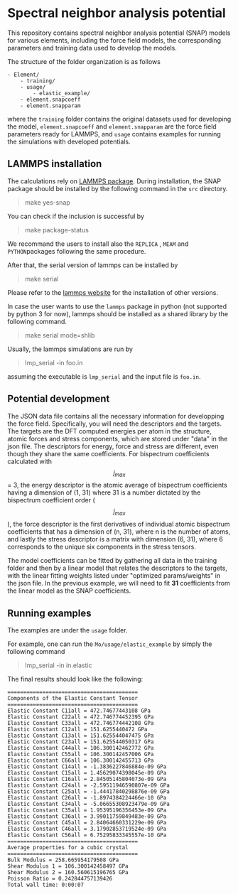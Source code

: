 # Spectral neighbor analysis potential 


This repository contains spectral neighbor analysis potential (SNAP) models for 
various elements, including the force field models, the corresponding parameters and training data used to develop the models. 

The structure of the folder organization is as follows

```
- Element/
    - training/
    - usage/
        - elastic_example/
    - element.snapcoeff
    - element.snapparam
```
where the `training` folder contains the original datasets used for developing the model, `element.snapcoeff` and `element.snapparam` are the force field parameters ready for LAMMPS, and `usage` contains examples for running the simulations with developed potentials. 


## LAMMPS installation 
The calculations rely on [LAMMPS package](http://lammps.sandia.gov/). During installation, the SNAP package should be installed by the following command in the `src` directory. 
> make yes-snap

You can check if the inclusion is successful by 
> make package-status

We recommand the users to install also the `REPLICA` , `MEAM` and `PYTHON`packages following the same procedure. 

After that, the serial version of lammps can be installed by 
> make serial 

Please refer to the [lammps website](http://lammps.sandia.gov/) for the installation of other versions.

In case the user wants to use the `lammps` package in python (not supported by python 3 for now), lammps should be installed as a shared library by the following command.
> make serial mode=shlib

Usually, the lammps simulations are run by 
> lmp_serial -in foo.in

assuming the executable is `lmp_serial` and the input file is `foo.in`.


## Potential development

The JSON data file contains all the necessary information for developping the force field. Specifically, you will need the descriptors and the targets. The targets are the DFT computed energies per atom in the structure, atomic forces and stress components, which are stored under "data" in the json file. The descriptors for energy, force and stress are different, even though they share the same coefficients. For bispectrum coefficients calculated with $$j_{max}$$ = 3, the energy descriptor is the atomic average of bispectrum coefficients having a dimension of (1, 31) where 31 is a number dictated by the bispectrum coefficient order ($$j_{max}$$), the force descriptor is the first derivatives of individual atomic bispectrum coefficients that has a dimension of (n, 31), where n is the number of atoms, and lastly the stress descriptor is a matrix with dimension (6, 31), where 6 corresponds to the unique six components in the stress tensors.

The model coefficients can be fitted by gathering all data in the training folder and then by a linear model that relates the descriptors to the targets, with the linear fitting weights listed under "optimized params/weights" in the json file. In the previous example, we will need to fit **31** coefficients from the linear model as the SNAP coefficients. 


## Running examples

The examples are under the `usage` folder. 

For example, one can run the `Mo/usage/elastic_example` by simply the following command
> lmp_serial -in in.elastic 

The final results should look like the following:

```
=========================================
Components of the Elastic Constant Tensor
=========================================
Elastic Constant C11all = 472.74677443108 GPa
Elastic Constant C22all = 472.746774452395 GPa
Elastic Constant C33all = 472.746774442108 GPa
Elastic Constant C12all = 151.6255440472 GPa
Elastic Constant C13all = 151.625544047475 GPa
Elastic Constant C23all = 151.625544050317 GPa
Elastic Constant C44all = 106.300142462772 GPa
Elastic Constant C55all = 106.300142457006 GPa
Elastic Constant C66all = 106.300142455713 GPa
Elastic Constant C14all = -1.3836227846884e-09 GPa
Elastic Constant C15all = 1.45629074398045e-09 GPa
Elastic Constant C16all = 2.84505145804073e-09 GPa
Elastic Constant C24all = -2.59511946590807e-09 GPa
Elastic Constant C25all = -1.44417840298876e-09 GPa
Elastic Constant C26all = -1.8974384224466e-10 GPa
Elastic Constant C34all = -5.06655308923479e-09 GPa
Elastic Constant C35all = 1.95395196356453e-09 GPa
Elastic Constant C36all = 3.99011759849483e-09 GPa
Elastic Constant C45all = 2.84064660331229e-09 GPa
Elastic Constant C46all = 3.17902853719524e-09 GPa
Elastic Constant C56all = 6.75295833345557e-10 GPa
=========================================
Average properties for a cubic crystal
=========================================
Bulk Modulus = 258.665954179508 GPa
Shear Modulus 1 = 106.300142458497 GPa
Shear Modulus 2 = 160.560615196765 GPa
Poisson Ratio = 0.242844757139426
Total wall time: 0:00:07

```


